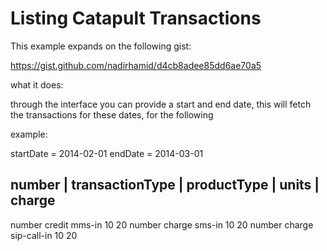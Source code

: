 Listing Catapult Transactions
=========================================================================

This example expands on the following gist:

https://gist.github.com/nadirhamid/d4cb8adee85dd6ae70a5


what it does:

through the interface you can provide a start and end date,
this will fetch the transactions for these dates, for the following

example:

startDate = 2014-02-01
endDate = 2014-03-01

number               |       transactionType      |         productType          |          units         |             charge
-------------------------------------------------------------------------------------------------------------------------------------------
number                          credit                          mms-in                       10                           20
number                          charge                          sms-in                       10                           20
number                          charge                        sip-call-in                    10                           20
